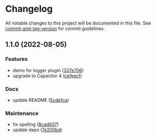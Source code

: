 # Changelog

All notable changes to this project will be documented in this file. See [commit-and-tag-version](https://github.com/absolute-version/commit-and-tag-version) for commit guidelines.

## 1.1.0 (2022-08-05)


### Features

* demo for logger plugin ([337e706](https://github.com/aparajita/capacitor-logger-demo/commit/337e7068bc5cef63c135e9a3268b3e15795c25dc))
* upgrade to Capacitor 4 ([cefeecf](https://github.com/aparajita/capacitor-logger-demo/commit/cefeecf5bd6ff54945f419aeaf9a557ecaf45400))


### Docs

* update README ([5cde1ca](https://github.com/aparajita/capacitor-logger-demo/commit/5cde1ca51b55fec6ce1abe3bf0c1ac15e1cdaccc))


### Maintenance

* fix spelling ([8cad637](https://github.com/aparajita/capacitor-logger-demo/commit/8cad6372504ee819783e7432b9f340e3d61548dd))
* update deps ([7e200bd](https://github.com/aparajita/capacitor-logger-demo/commit/7e200bdc3160aaf3bfde5d420961fc74e5b8cd58))
